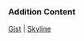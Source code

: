 ### Addition Content

[Gist](https://gist.github.com/radialsource)
| 
[Skyline](https://skyline.github.com/radialsource/2020)


<!--
### Hi there 👋

**radialsource/radialsource** is a ✨ _special_ ✨ repository because its `README.md` (this file) appears on your GitHub profile.

Here are some ideas to get you started:

- 🔭 I’m currently working on ...
- 🌱 I’m currently learning ...
- 👯 I’m looking to collaborate on ...
- 🤔 I’m looking for help with ...
- 💬 Ask me about ...
- 📫 How to reach me: ...
- 😄 Pronouns: ...
- ⚡ Fun fact: ...
-->
